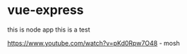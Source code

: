 # vue-express
this is node app
this is a test


<!-- express learn  -->
https://www.youtube.com/watch?v=pKd0Rpw7O48 - mosh